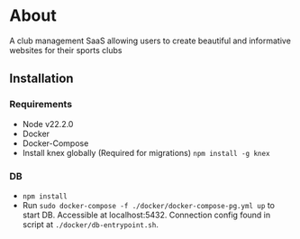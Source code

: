 # About

A club management SaaS allowing users to create beautiful and informative websites for their sports clubs

## Installation
### Requirements
- Node v22.2.0
- Docker
- Docker-Compose
- Install knex globally (Required for migrations) `npm install -g knex`

### DB
- `npm install`
- Run `sudo docker-compose -f ./docker/docker-compose-pg.yml up` to start DB. Accessible at localhost:5432. Connection config found in script at `./docker/db-entrypoint.sh`.